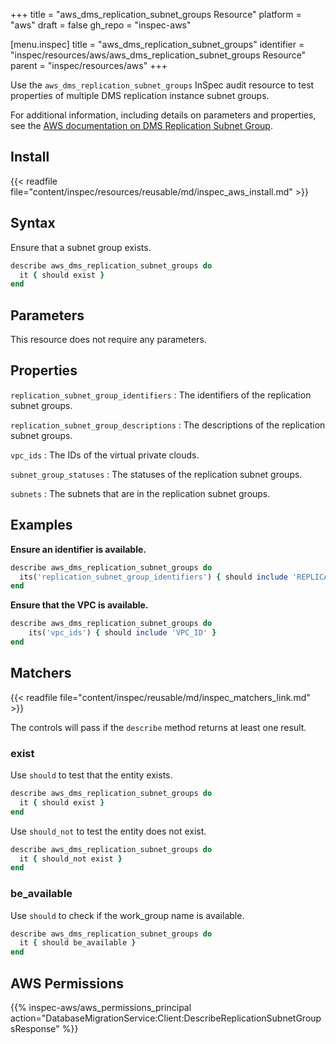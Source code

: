 +++
title = "aws_dms_replication_subnet_groups Resource"
platform = "aws"
draft = false
gh_repo = "inspec-aws"

[menu.inspec]
title = "aws_dms_replication_subnet_groups"
identifier = "inspec/resources/aws/aws_dms_replication_subnet_groups Resource"
parent = "inspec/resources/aws"
+++

Use the `aws_dms_replication_subnet_groups` InSpec audit resource to test properties of multiple DMS replication instance subnet groups.

For additional information, including details on parameters and properties, see the [AWS documentation on DMS Replication Subnet Group](https://docs.aws.amazon.com/AWSCloudFormation/latest/UserGuide/aws-resource-dms-replicationsubnetgroup.html).

## Install

{{< readfile file="content/inspec/resources/reusable/md/inspec_aws_install.md" >}}

## Syntax

Ensure that a subnet group exists.

```ruby
describe aws_dms_replication_subnet_groups do
  it { should exist }
end
```

## Parameters

This resource does not require any parameters.

## Properties

`replication_subnet_group_identifiers`
: The identifiers of the replication subnet groups.

`replication_subnet_group_descriptions`
: The descriptions of the replication subnet groups.

`vpc_ids`
: The IDs of the virtual private clouds.

`subnet_group_statuses`
: The statuses of the replication subnet groups.

`subnets`
: The subnets that are in the replication subnet groups.

## Examples

**Ensure an identifier is available.**

```ruby
describe aws_dms_replication_subnet_groups do
  its('replication_subnet_group_identifiers') { should include 'REPLICATION_SUBNET_GROUP_IDENTIFIER' }
end
```

**Ensure that the VPC is available.**

```ruby
describe aws_dms_replication_subnet_groups do
    its('vpc_ids') { should include 'VPC_ID' }
end
```

## Matchers

{{< readfile file="content/inspec/reusable/md/inspec_matchers_link.md" >}}

The controls will pass if the `describe` method returns at least one result.

### exist

Use `should` to test that the entity exists.

```ruby
describe aws_dms_replication_subnet_groups do
  it { should exist }
end
```

Use `should_not` to test the entity does not exist.

```ruby
describe aws_dms_replication_subnet_groups do
  it { should_not exist }
end
```

### be_available

Use `should` to check if the work_group name is available.

```ruby
describe aws_dms_replication_subnet_groups do
  it { should be_available }
end
```

## AWS Permissions

{{% inspec-aws/aws_permissions_principal action="DatabaseMigrationService:Client:DescribeReplicationSubnetGroupsResponse" %}}
